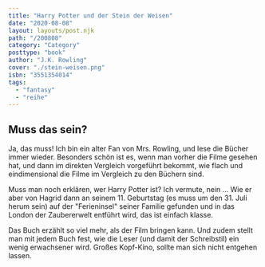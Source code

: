 ```yaml
---
title: "Harry Potter und der Stein der Weisen"
date: "2020-08-08"
layout: layouts/post.njk
path: "/200808"
category: "Category"
posttype: "book"
author: "J.K. Rowling"
cover: "./stein-weisen.png"
isbn: "3551354014"
tags:
  - "fantasy"
  - "reihe"
---
```

## Muss das sein?

Ja, das muss! Ich bin ein alter Fan von Mrs. Rowling, und lese die Bücher immer wieder. Besonders schön ist es, wenn man vorher die Filme gesehen hat, und dann im direkten Vergleich vorgeführt bekommt, wie flach und eindimensional die Filme im Vergleich zu den Büchern sind.

Muss man noch erklären, wer Harry Potter ist? Ich vermute, nein ... Wie er aber von Hagrid dann an seinem 11. Geburtstag (es muss um den 31. Juli herum sein) auf der "Ferieninsel" seiner Familie gefunden und in das London der Zaubererwelt entführt wird, das ist einfach klasse.

Das Buch erzählt so viel mehr, als der Film bringen kann. Und zudem stellt man mit jedem Buch fest, wie die Leser (und damit der Schreibstil) ein wenig erwachsener wird. Großes Kopf-Kino, sollte man sich nicht entgehen lassen.
